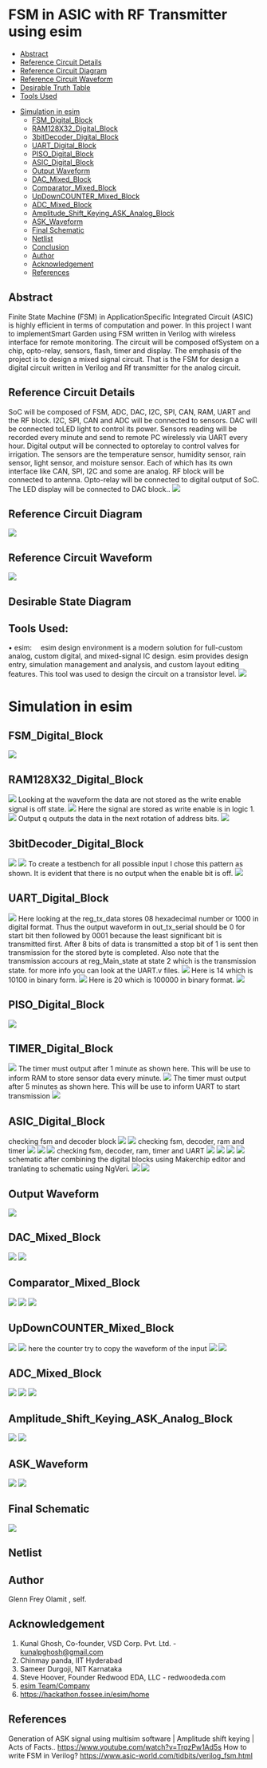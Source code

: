 # FSM in ASIC with RF Transmitter using esim
  * [Abstract](#abstract)
  * [Reference Circuit Details](#reference-circuit-details)
  * [Reference Circuit Diagram](#reference-circuit-diagram)
  * [Reference Circuit Waveform](#reference-circuit-waveform)
  * [Desirable Truth Table](#desirable-truth-table)
  * [Tools Used](#tools-used)
- [Simulation in esim](#simulation-in-esim)
  * [FSM_Digital_Block](#fsm-digital-block)
  * [RAM128X32_Digital_Block](#ram128x32-digital-block)
  * [3bitDecoder_Digital_Block](#3bitdecoder-digital-block)
  * [UART_Digital_Block](#uart-digital-block)
  * [PISO_Digital_Block](#piso-digital-block)
  * [ASIC_Digital_Block](#asic-digital-block)
  * [Output Waveform](#output-waveform)
  * [DAC_Mixed_Block](#DAC-Mixed-Block)
  * [Comparator_Mixed_Block](#Comparator-Mixed-Block)
  * [UpDownCOUNTER_Mixed_Block](#UpDownCOUNTER-Mixed-Block)
  * [ADC_Mixed_Block](#ADC-Mixed-Block)
  * [Amplitude_Shift_Keying_ASK_Analog_Block](#Amplitude-Shift-Keying-ASK-Analog-Block)
  * [ASK_Waveform](#ASK-Waveform)
  * [Final Schematic](#Final-Schematic)
  * [Netlist](#netlist)
  * [Conclusion](#conclusion)
  * [Author](#author)
  * [Acknowledgement](#acknowlegement)
  * [References](#references)





## Abstract
Finite State Machine (FSM) in ApplicationSpecific Integrated Circuit (ASIC) is highly efficient in terms of computation and power. In this project I want to implementSmart Garden using FSM written in Verilog with wireless interface for remote monitoring. The circuit will be composed ofSystem on a chip, opto-relay, sensors, flash, timer and display. The emphasis of the project is to design a mixed signal circuit. That is the FSM for design a digital circuit written in Verilog and Rf transmitter for the analog circuit.

## Reference Circuit Details

SoC will be composed of FSM, ADC, DAC, I2C, SPI, CAN, RAM, UART and the RF block. I2C, SPI, CAN and ADC will be connected to sensors. DAC will be connected toLED light to control its power. Sensors reading will be recorded every minute and send to remote PC wirelessly via UART every hour. Digital output will be connected to optorelay to control valves for irrigation. The sensors are the temperature sensor, humidity sensor,
rain sensor, light sensor, and moisture sensor. Each of which has its own interface like CAN, SPI, I2C and some are analog. RF block will be connected to antenna. Opto-relay will be connected to digital output of SoC. The LED display will be connected to DAC block..
![](ref.png)

## Reference Circuit Diagram
![](ref2.png)


## Reference Circuit Waveform
![](ref3.png)

## Desirable State Diagram



## Tools Used:
• esim:
 esim design environment is a modern solution for full-custom analog, custom digital, and mixed-signal IC design. esim provides design entry, simulation management and analysis, and custom layout editing features. This tool was used to design the circuit on a transistor level.
 ![](ref4.png)


# Simulation in esim


## FSM_Digital_Block
![](hackathonpics/FSM_makerchip.png)

## RAM128X32_Digital_Block
![](hackathonpics/RAM_makerchip.png)
Looking at the waveform the data are not stored as the write enable signal is off state. 
![](hackathonpics/RAM_makerchip_we_0.png)
Here the signal are stored as write enable is in logic 1.
![](hackathonpics/RAM_makerchip_we_1.png)
Output q outputs the data in the next rotation of address bits.
![](hackathonpics/RAM_makerchip_we_1_output.png)

## 3bitDecoder_Digital_Block
![](hackathonpics/8bitDecoder_makerchip.png)
![](hackathonpics/8bitDecoder_tb.png)
To create a testbench for all possible input I chose this pattern as shown. It is evident that there is no output when the enable bit is off.
![](hackathonpics/8bitDecoder_ngspice_waveform.png)

## UART_Digital_Block
![](hackathonpics/UART_makerchip.png)
Here looking at the reg_tx_data stores 08 hexadecimal number or 1000 in digital format. Thus the output waveform in out_tx_serial should be 0 for start bit then followed by 0001 because the least significant bit is transmitted first. After 8 bits of data is transmitted a stop bit of 1 is sent then transmission for the stored byte is completed. Also note that the transmission accours at reg_Main_state at state 2 which is the transmission state. for more info you can look at the UART.v files.
![](hackathonpics/UART_waveform1.png)
Here is 14 which is 10100 in binary form. 
![](hackathonpics/UART_waveform2.png)
Here is 20 which is 100000 in binary format.
![](hackathonpics/UART_waveform3.png)

## PISO_Digital_Block
![](hackathonpics/PISO_makerchip.png)

## TIMER_Digital_Block
![](hackathonpics/TIMER_makerchip.png)
The timer must output after 1 minute as shown here. This will be use to inform RAM to store sensor data every minute.
![](hackathonpics/TIMER_waveform.png)
The timer must output after 5 minutes as shown here. This will be use to inform UART to start transmission
![](hackathonpics/TIMER_waveform2.png)

## ASIC_Digital_Block
checking fsm and decoder block
![](hackathonpics/ASIC_makerchip_fsm_decoder.png)
![](hackathonpics/ASIC_makerchip_fsm_decoder2.png)
checking fsm, decoder, ram and timer
![](hackathonpics/ASIC_makerchip_fsm_decoder_ram_timer.png)
![](hackathonpics/ASIC_waveform_fsm_decoder_ram_timer.png)
![](hackathonpics/ASIC_waveform_fsm_decoder_ram_timer2.png)
checking fsm, decoder, ram, timer and UART
![](hackathonpics/ASIC_maker_fsm_decoder_ram_timer_uart.png)
![](hackathonpics/ASIC_waveform_fsm_decoder_ram_timer_uart.png)
![](hackathonpics/ASIC_waveform2_fsm_decoder_ram_timer_uart.png)
![](hackathonpics/ASIC_waveform3_fsm_decoder_ram_timer_uart.png)
schematic after combining the digital blocks using Makerchip editor and tranlating to schematic using NgVeri.
![](hackathonpics/ASIC_schematic.png)
![](hackathonpics/ASIC_finalschem.png)


## Output Waveform
![](hackathonpics/ASIC_ngspice.png)

## DAC_Mixed_Block
![](hackathonpics2/dac_shematic.png)
![](hackathonpics2/dac_waveform.png)

## Comparator_Mixed_Block
![](hackathonpics2/comparator_schematic.png)
![](hackathonpics2/comparator_waveform.png)
![](hackathonpics2/comparator_waveform2.png)

## UpDownCOUNTER_Mixed_Block
![](hackathonpics/updownCounter_makerchip.png)
![](hackathonpics/updownCounter_waveform.png)
here the counter try to copy the waveform of the input
![](hackathonpics2/updowncounrter_waveform.png)
![](hackathonpics2/updowncounrter_waveform2.png)

## ADC_Mixed_Block
![](adc_schematic.png)
![](hackathonpics2/adc_waveform.png)
![](hackathonpics2/adc_waveform2.png)

## Amplitude_Shift_Keying_ASK_Analog_Block
![](hackathonpics2/ASK_schematic.png)
![](hackathonpics2/ASIC_schematic2.png)

## ASK_Waveform
![](hackathonpics2/ASK_waveform.png)
![](hackathonpics2/ASK_waveform2.png)

## Final Schematic
![](hackathonpics2/ASIC_Final_schematic.png)

## Netlist

## Author
Glenn Frey Olamit , self.
## Acknowledgement
1. Kunal Ghosh, Co-founder, VSD Corp. Pvt. Ltd. - kunalpghosh@gmail.com
2. Chinmay panda, IIT Hyderabad
3. Sameer Durgoji, NIT Karnataka
4. Steve Hoover, Founder Redwood EDA, LLC - redwoodeda.com
5. [esim Team/Company](https://hackathon.fossee.in/esim/home)
6. https://hackathon.fossee.in/esim/home
## References
Generation of ASK signal using multisim software | Amplitude shift
keying | Acts of Facts..
https://www.youtube.com/watch?v=TrqzPw1Ad5s
 How to write FSM in Verilog?
https://www.asic-world.com/tidbits/verilog_fsm.html
